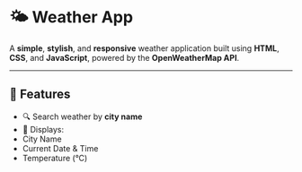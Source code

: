 #  🌤️ Weather App
A **simple**, **stylish**, and **responsive** weather application built using **HTML**, **CSS**,  and **JavaScript**, powered by the **OpenWeatherMap API**.

---
## 🚀 Features
- 🔍 Search weather by **city name**
- 📍 Displays:
- City Name
- Current Date & Time
- Temperature (°C)
